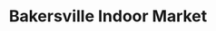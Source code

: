 ---
title: "Bakersville Indoor Market"
url: /bakersville/bakersville-indoor-market/
shop: Gebrauchtwaren
---